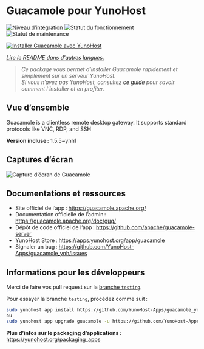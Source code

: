 <!--
Nota bene : ce README est automatiquement généré par <https://github.com/YunoHost/apps/tree/master/tools/readme_generator>
Il NE doit PAS être modifié à la main.
-->

# Guacamole pour YunoHost

[![Niveau d’intégration](https://apps.yunohost.org/badge/integration/guacamole)](https://ci-apps.yunohost.org/ci/apps/guacamole/)
![Statut du fonctionnement](https://apps.yunohost.org/badge/state/guacamole)
![Statut de maintenance](https://apps.yunohost.org/badge/maintained/guacamole)

[![Installer Guacamole avec YunoHost](https://install-app.yunohost.org/install-with-yunohost.svg)](https://install-app.yunohost.org/?app=guacamole)

*[Lire le README dans d'autres langues.](./ALL_README.md)*

> *Ce package vous permet d’installer Guacamole rapidement et simplement sur un serveur YunoHost.*  
> *Si vous n’avez pas YunoHost, consultez [ce guide](https://yunohost.org/install) pour savoir comment l’installer et en profiter.*

## Vue d’ensemble

Guacamole is a clientless remote desktop gateway. It supports standard protocols like VNC, RDP, and SSH

**Version incluse :** 1.5.5~ynh1

## Captures d’écran

![Capture d’écran de Guacamole](./doc/screenshots/screenshot1.jpg)

## Documentations et ressources

- Site officiel de l’app : <https://guacamole.apache.org/>
- Documentation officielle de l’admin : <https://guacamole.apache.org/doc/gug/>
- Dépôt de code officiel de l’app : <https://github.com/apache/guacamole-server>
- YunoHost Store : <https://apps.yunohost.org/app/guacamole>
- Signaler un bug : <https://github.com/YunoHost-Apps/guacamole_ynh/issues>

## Informations pour les développeurs

Merci de faire vos pull request sur la [branche `testing`](https://github.com/YunoHost-Apps/guacamole_ynh/tree/testing).

Pour essayer la branche `testing`, procédez comme suit :

```bash
sudo yunohost app install https://github.com/YunoHost-Apps/guacamole_ynh/tree/testing --debug
ou
sudo yunohost app upgrade guacamole -u https://github.com/YunoHost-Apps/guacamole_ynh/tree/testing --debug
```

**Plus d’infos sur le packaging d’applications :** <https://yunohost.org/packaging_apps>
